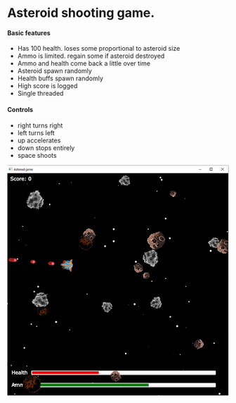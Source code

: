 # Asteroid shooting game.

#### Basic features
* Has 100 health. loses some proportional to asteroid size
* Ammo is limited. regain some if asteroid destroyed
* Ammo and health come back a little over time
* Asteroid spawn randomly
* Health buffs spawn randomly 
* High score is logged
* Single threaded

#### Controls
* right turns right
* left turns left
* up accelerates
* down stops entirely
* space shoots

![Example game](screenshot.png)